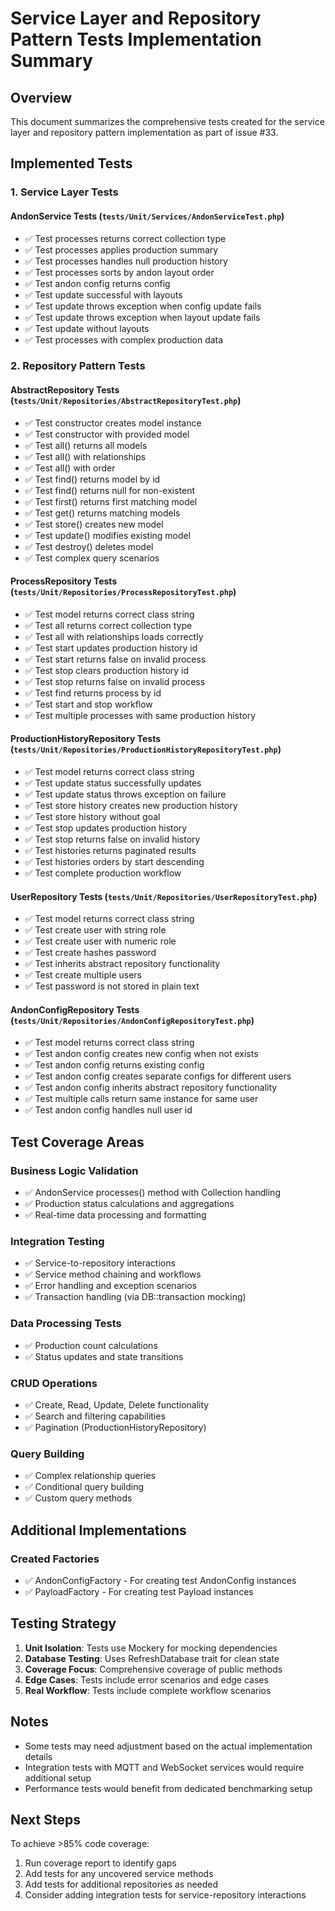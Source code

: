 # Service Layer and Repository Pattern Tests Implementation Summary

## Overview
This document summarizes the comprehensive tests created for the service layer and repository pattern implementation as part of issue #33.

## Implemented Tests

### 1. Service Layer Tests

#### AndonService Tests (`tests/Unit/Services/AndonServiceTest.php`)
- ✅ Test processes returns correct collection type
- ✅ Test processes applies production summary
- ✅ Test processes handles null production history
- ✅ Test processes sorts by andon layout order
- ✅ Test andon config returns config
- ✅ Test update successful with layouts
- ✅ Test update throws exception when config update fails
- ✅ Test update throws exception when layout update fails
- ✅ Test update without layouts
- ✅ Test processes with complex production data

### 2. Repository Pattern Tests

#### AbstractRepository Tests (`tests/Unit/Repositories/AbstractRepositoryTest.php`)
- ✅ Test constructor creates model instance
- ✅ Test constructor with provided model
- ✅ Test all() returns all models
- ✅ Test all() with relationships
- ✅ Test all() with order
- ✅ Test find() returns model by id
- ✅ Test find() returns null for non-existent
- ✅ Test first() returns first matching model
- ✅ Test get() returns matching models
- ✅ Test store() creates new model
- ✅ Test update() modifies existing model
- ✅ Test destroy() deletes model
- ✅ Test complex query scenarios

#### ProcessRepository Tests (`tests/Unit/Repositories/ProcessRepositoryTest.php`)
- ✅ Test model returns correct class string
- ✅ Test all returns correct collection type
- ✅ Test all with relationships loads correctly
- ✅ Test start updates production history id
- ✅ Test start returns false on invalid process
- ✅ Test stop clears production history id
- ✅ Test stop returns false on invalid process
- ✅ Test find returns process by id
- ✅ Test start and stop workflow
- ✅ Test multiple processes with same production history

#### ProductionHistoryRepository Tests (`tests/Unit/Repositories/ProductionHistoryRepositoryTest.php`)
- ✅ Test model returns correct class string
- ✅ Test update status successfully updates
- ✅ Test update status throws exception on failure
- ✅ Test store history creates new production history
- ✅ Test store history without goal
- ✅ Test stop updates production history
- ✅ Test stop returns false on invalid history
- ✅ Test histories returns paginated results
- ✅ Test histories orders by start descending
- ✅ Test complete production workflow

#### UserRepository Tests (`tests/Unit/Repositories/UserRepositoryTest.php`)
- ✅ Test model returns correct class string
- ✅ Test create user with string role
- ✅ Test create user with numeric role
- ✅ Test create hashes password
- ✅ Test inherits abstract repository functionality
- ✅ Test create multiple users
- ✅ Test password is not stored in plain text

#### AndonConfigRepository Tests (`tests/Unit/Repositories/AndonConfigRepositoryTest.php`)
- ✅ Test model returns correct class string
- ✅ Test andon config creates new config when not exists
- ✅ Test andon config returns existing config
- ✅ Test andon config creates separate configs for different users
- ✅ Test andon config inherits abstract repository functionality
- ✅ Test multiple calls return same instance for same user
- ✅ Test andon config handles null user id

## Test Coverage Areas

### Business Logic Validation
- ✅ AndonService processes() method with Collection handling
- ✅ Production status calculations and aggregations
- ✅ Real-time data processing and formatting

### Integration Testing
- ✅ Service-to-repository interactions
- ✅ Service method chaining and workflows
- ✅ Error handling and exception scenarios
- ✅ Transaction handling (via DB::transaction mocking)

### Data Processing Tests
- ✅ Production count calculations
- ✅ Status updates and state transitions

### CRUD Operations
- ✅ Create, Read, Update, Delete functionality
- ✅ Search and filtering capabilities
- ✅ Pagination (ProductionHistoryRepository)

### Query Building
- ✅ Complex relationship queries
- ✅ Conditional query building
- ✅ Custom query methods

## Additional Implementations

### Created Factories
- ✅ AndonConfigFactory - For creating test AndonConfig instances
- ✅ PayloadFactory - For creating test Payload instances

## Testing Strategy

1. **Unit Isolation**: Tests use Mockery for mocking dependencies
2. **Database Testing**: Uses RefreshDatabase trait for clean state
3. **Coverage Focus**: Comprehensive coverage of public methods
4. **Edge Cases**: Tests include error scenarios and edge cases
5. **Real Workflow**: Tests include complete workflow scenarios

## Notes

- Some tests may need adjustment based on the actual implementation details
- Integration tests with MQTT and WebSocket services would require additional setup
- Performance tests would benefit from dedicated benchmarking setup

## Next Steps

To achieve >85% code coverage:
1. Run coverage report to identify gaps
2. Add tests for any uncovered service methods
3. Add tests for additional repositories as needed
4. Consider adding integration tests for service-repository interactions